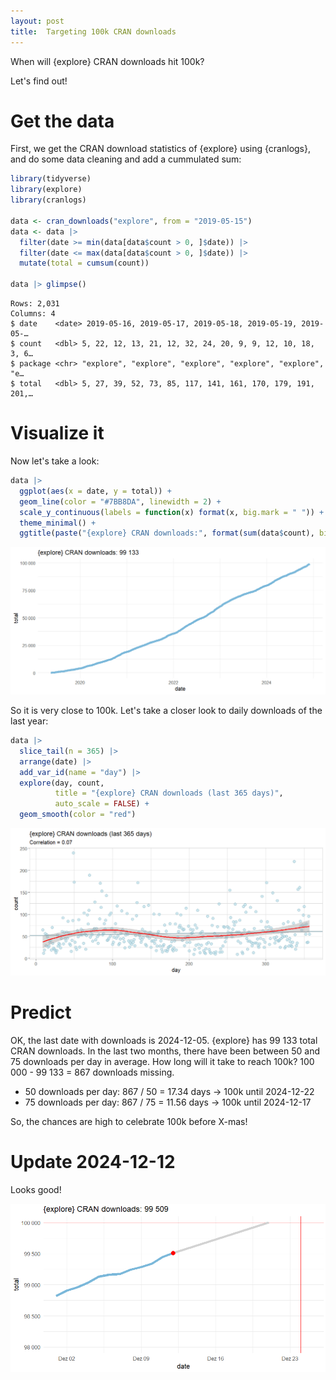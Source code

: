 ```yaml
---
layout: post
title:  Targeting 100k CRAN downloads
---
```


When will {explore} CRAN downloads hit 100k? 

Let's find out!

# Get the data

First, we get the CRAN download statistics of {explore} using {cranlogs}, and do some data cleaning and add a cummulated sum:

```R
library(tidyverse)
library(explore)
library(cranlogs)

data <- cran_downloads("explore", from = "2019-05-15")
data <- data |> 
  filter(date >= min(data[data$count > 0, ]$date)) |>
  filter(date <= max(data[data$count > 0, ]$date)) |>
  mutate(total = cumsum(count))

data |> glimpse()
```

```
Rows: 2,031
Columns: 4
$ date    <date> 2019-05-16, 2019-05-17, 2019-05-18, 2019-05-19, 2019-05-…
$ count   <dbl> 5, 22, 12, 13, 21, 12, 32, 24, 20, 9, 9, 12, 10, 18, 3, 6…
$ package <chr> "explore", "explore", "explore", "explore", "explore", "e…
$ total   <dbl> 5, 27, 39, 52, 73, 85, 117, 141, 161, 170, 179, 191, 201,…
```

# Visualize it

Now let's take a look:

```R
data |> 
  ggplot(aes(x = date, y = total)) +
  geom_line(color = "#7BB8DA", linewidth = 2) +
  scale_y_continuous(labels = function(x) format(x, big.mark = " ")) +
  theme_minimal() +
  ggtitle(paste("{explore} CRAN downloads:", format(sum(data$count), big.mark = " "))) 
```

![explore-cranlogs](../images/explore-downloads-all.png)

So it is very close to 100k. Let's take a closer look to daily downloads of the last year:

```R
data |>
  slice_tail(n = 365) |> 
  arrange(date) |> 
  add_var_id(name = "day") |>
  explore(day, count, 
          title = "{explore} CRAN downloads (last 365 days)",
          auto_scale = FALSE) +
  geom_smooth(color = "red")
```

![explore-downloads-365](../images/explore-downloads-365.png)

# Predict

OK, the last date with downloads is 2024-12-05. {explore} has 99 133 total CRAN downloads. In the last two months, there have been between 50 and 75 downloads per day in average. How long will it take to reach 100k? 100 000 - 99 133 = 867 downloads missing.

* 50 downloads per day: 867 / 50 = 17.34 days -> 100k until 2024-12-22
* 75 downloads per day: 867 / 75 = 11.56 days -> 100k until 2024-12-17

So, the chances are high to celebrate 100k before X-mas!

# Update 2024-12-12

Looks good!

![explore-100k-20241212](../images/explore-100k-20241212.png)
